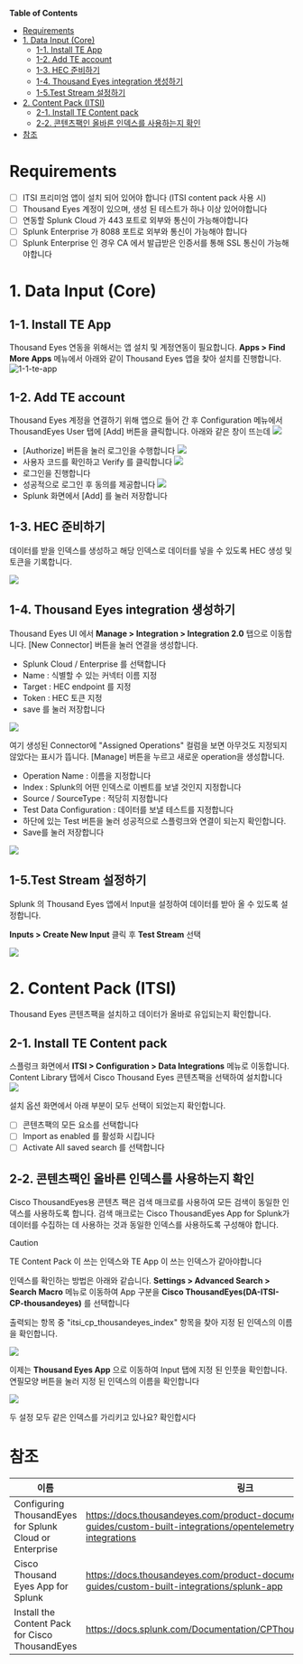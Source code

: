 **Table of Contents**

- [Requirements](#requirements)
- [1. Data Input (Core)](#1-data-input-core)
  - [1-1. Install TE App](#1-1-install-te-app)
  - [1-2. Add TE account](#1-2-add-te-account)
  - [1-3. HEC 준비하기](#1-3-hec-준비하기)
  - [1-4. Thousand Eyes integration 생성하기](#1-4-thousand-eyes-integration-생성하기)
  - [1-5.Test Stream 설정하기](#1-5test-stream-설정하기)
- [2. Content Pack (ITSI)](#2-content-pack-itsi)
  - [2-1. Install TE Content pack](#2-1-install-te-content-pack)
  - [2-2. 콘텐츠팩인 올바른 인덱스를 사용하는지 확인](#2-2-콘텐츠팩인-올바른-인덱스를-사용하는지-확인)
- [참조](#참조)

# Requirements

- [ ] ITSI 프리미엄 앱이 설치 되어 있어야 합니다 (ITSI content pack 사용 시)
- [ ] Thousand Eyes 계정이 있으며, 생성 된 테스트가 하나 이상 있어야합니다
- [ ] 연동할 Splunk Cloud 가 443 포트로 외부와 통신이 가능해야합니다
- [ ] Splunk Enterprise 가 8088 포트로 외부와 통신이 가능해야 합니다
- [ ] Splunk Enterprise 인 경우 CA 에서 발급받은 인증서를 통해 SSL 통신이 가능해야합니다

# 1. Data Input (Core)

## 1-1. Install TE App

Thousand Eyes 연동을 위해서는 앱 설치 및 계정연동이 필요합니다. **Apps > Find More Apps** 메뉴에서 아래와 같이 Thousand Eyes 앱을 찾아 설치를 진행합니다.
![1-1-te-app](./src/images/1-1-te-app.jpg)

## 1-2. Add TE account

Thousand Eyes 계정을 연결하기 위해 앱으로 들어 간 후 Configuration 메뉴에서 ThousandEyes User 탭에 [Add] 버튼을 클릭합니다.
아래와 같은 창이 뜨는데
![](./src/images/1-2-te-login1.jpg)

- [Authorize] 버튼을 눌러 로그인을 수행합니다
  ![](./src/images/1-2-te-login2.jpg)
- 사용자 코드를 확인하고 Verify 를 클릭합니다
  ![](./src/images/1-2-te-login3.jpg)
- 로그인을 진행합니다
- 성공적으로 로그인 후 동의를 제공합니다
  ![](./src/images/1-2-te-login4.jpg)
- Splunk 화면에서 [Add] 를 눌러 저장합니다

## 1-3. HEC 준비하기

데이터를 받을 인덱스를 생성하고 해당 인덱스로 데이터를 넣을 수 있도록 HEC 생성 및 토큰을 기록합니다.

![](./src/images/1-3-hec.jpg)

## 1-4. Thousand Eyes integration 생성하기

Thousand Eyes UI 에서 **Manage > Integration > Integration 2.0** 탭으로 이동합니다.
[New Connector] 버튼을 눌러 연결을 생성합니다.

- Splunk Cloud / Enterprise 를 선택합니다
- Name : 식별할 수 있는 커넥터 이름 지정
- Target : HEC endpoint 를 지정
- Token : HEC 토큰 지정
- save 를 눌러 저장합니다

![](./src/images/1-4-te-connector.jpg)

여기 생성된 Connector에 "Assigned Operations" 컬럼을 보면 아무것도 지정되지 않았다는 표시가 뜹니다.
[Manage] 버튼을 누르고 새로운 operation을 생성합니다.

- Operation Name : 이름을 지정합니다
- Index : Splunk의 어떤 인덱스로 이벤트를 보낼 것인지 지정합니다
- Source / SourceType : 적당히 지정합니다
- Test Data Configuration : 데이터를 보낼 테스트를 지정합니다
- 하단에 있는 Test 버튼을 눌러 성공적으로 스플렁크와 연결이 되는지 확인합니다.
- Save를 눌러 저장합니다

![](./src/images/1-4-te-operation.jpg)

## 1-5.Test Stream 설정하기

Splunk 의 Thousand Eyes 앱에서 Input을 설정하여 데이터를 받아 올 수 있도록 설정합니다.

**Inputs > Create New Input** 클릭 후 **Test Stream** 선택

![](./src/images/1-5-te-input-creation.jpg)

# 2. Content Pack (ITSI)

Thousand Eyes 콘텐츠팩을 설치하고 데이터가 올바로 유입되는지 확인합니다.

## 2-1. Install TE Content pack

스플렁크 화면에서 **ITSI > Configuration > Data Integrations** 메뉴로 이동합니다.
Content Library 탭에서 Cisco Thousand Eyes 콘텐츠팩을 선택하여 설치합니다
![](./src/images/2-1-te-content-pack.jpg)

설치 옵션 화면에서 아래 부분이 모두 선택이 되었는지 확인합니다.

- [ ] 콘텐츠팩의 모든 요소를 선택합니다
- [ ] Import as enabled 를 활성화 시킵니다
- [ ] Activate All saved search 를 선택합니다

## 2-2. 콘텐츠팩인 올바른 인덱스를 사용하는지 확인

Cisco ThousandEyes용 콘텐츠 팩은 검색 매크로를 사용하여 모든 검색이 동일한 인덱스를 사용하도록 합니다. 검색 매크로는 Cisco ThousandEyes App for Splunk가 데이터를 수집하는 데 사용하는 것과 동일한 인덱스를 사용하도록 구성해야 합니다.

> [!Caution]
> TE Content Pack 이 쓰는 인덱스와 TE App 이 쓰는 인덱스가 같아야합니다

인덱스를 확인하는 방법은 아래와 같습니다.
**Settings > Advanced Search > Search Macro** 메뉴로 이동하여 App 구분을 **Cisco ThousandEyes(DA-ITSI-CP-thousandeyes)** 를 선택합니다

출력되는 항목 중 "itsi_cp_thousandeyes_index" 항목을 찾아 지정 된 인덱스의 이름을 확인합니다.

![](/src/images/2-2-check-index.jpg)

이제는 **Thousand Eyes App** 으로 이동하여 Input 탭에 지정 된 인풋을 확인합니다.
연필모양 버튼을 눌러 지정 된 인덱스의 이름을 확인합니다

![](/src/images/2-2-check-index2.jpg)

두 설정 모두 같은 인덱스를 가리키고 있나요? 확인합시다

# 참조

| 이름                                                    | 링크                                                                                                                                         |
| ------------------------------------------------------- | -------------------------------------------------------------------------------------------------------------------------------------------- |
| Configuring ThousandEyes for Splunk Cloud or Enterprise | https://docs.thousandeyes.com/product-documentation/integration-guides/custom-built-integrations/opentelemetry/configure-splunk-integrations |
| Cisco Thousand Eyes App for Splunk                      | https://docs.thousandeyes.com/product-documentation/integration-guides/custom-built-integrations/splunk-app                                  |
| Install the Content Pack for Cisco ThousandEyes         | https://docs.splunk.com/Documentation/CPThousandEyes/1.0.0/CP/Install                                                                        |
